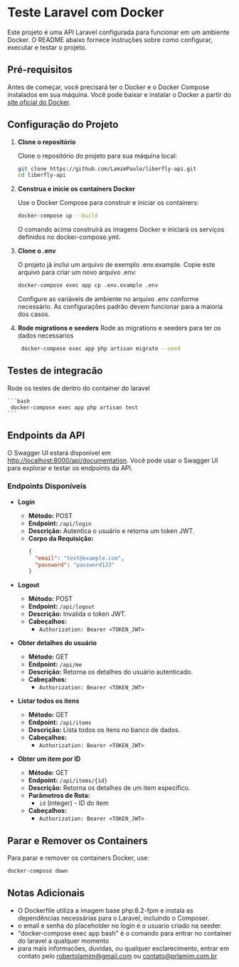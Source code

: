 # Teste Laravel com Docker

Este projeto é uma API Laravel configurada para funcionar em um ambiente Docker. O README abaixo fornece instruções sobre como configurar, executar e testar o projeto.

## Pré-requisitos

Antes de começar, você precisará ter o Docker e o Docker Compose instalados em sua máquina. Você pode baixar e instalar o Docker a partir do [site oficial do Docker](https://www.docker.com/products/docker-desktop).

## Configuração do Projeto

1. **Clone o repositório**

   Clone o repositório do projeto para sua máquina local:
   ```bash
   git clone https://github.com/LamimPaulo/liberfly-api.git
   cd liberfly-api
    ```
    
2. **Construa e inicie os containers Docker**

    Use o Docker Compose para construir e iniciar os containers:

    ```bash
    docker-compose up --build
    ```

    O comando acima construirá as imagens Docker e iniciará os serviços definidos no docker-compose.yml.

3. **Clone o .env**

   O projeto já inclui um arquivo de exemplo .env.example. Copie este arquivo para criar um novo arquivo .env:
   ```bash
   docker-compose exec app cp .env.example .env
   ```

   Configure as variáveis de ambiente no arquivo .env conforme necessário. As configurações padrão devem funcionar para a maioria dos casos.


4. **Rode migrations e seeders**
    Rode as migrations e seeders para ter os dados necessarios

    ```bash
     docker-compose exec app php artisan migrate --seed
    ```

## Testes de integracão
Rode os testes de dentro do container do laravel
    
    ```bash
     docker-compose exec app php artisan test
    ```

## Endpoints da API

O Swagger UI estará disponível em [http://localhost:8000/api/documentation](http://localhost:8000/api/documentation). Você pode usar o Swagger UI para explorar e testar os endpoints da API.

### Endpoints Disponíveis

- **Login**
  - **Método:** POST
  - **Endpoint:** `/api/login`
  - **Descrição:** Autentica o usuário e retorna um token JWT.
  - **Corpo da Requisição:**
    ```json
    {
      "email": "test@example.com",
      "password": "password123"
    }
    ```

- **Logout**
  - **Método:** POST
  - **Endpoint:** `/api/logout`
  - **Descrição:** Invalida o token JWT.
  - **Cabeçalhos:** 
    - `Authorization: Bearer <TOKEN_JWT>`

- **Obter detalhes do usuário**
  - **Método:** GET
  - **Endpoint:** `/api/me`
  - **Descrição:** Retorna os detalhes do usuário autenticado.
  - **Cabeçalhos:** 
    - `Authorization: Bearer <TOKEN_JWT>`

- **Listar todos os itens**
  - **Método:** GET
  - **Endpoint:** `/api/items`
  - **Descrição:** Lista todos os itens no banco de dados.
  - **Cabeçalhos:** 
    - `Authorization: Bearer <TOKEN_JWT>`

- **Obter um item por ID**
  - **Método:** GET
  - **Endpoint:** `/api/items/{id}`
  - **Descrição:** Retorna os detalhes de um item específico.
  - **Parâmetros de Rota:** 
    - `id` (integer) - ID do item
  - **Cabeçalhos:** 
    - `Authorization: Bearer <TOKEN_JWT>`



## Parar e Remover os Containers
Para parar e remover os containers Docker, use:
```bash
docker-compose down
```

## Notas Adicionais
- O Dockerfile utiliza a imagem base php:8.2-fpm e instala as dependências necessárias para o Laravel, incluindo o Composer.
- o email e senha do placeholder no login é o usuario criado na seeder.
- "docker-compose exec app bash" é o comando para entrar no container do laravel a qualquer momento
- para mais informacões, duvidas, ou qualquer esclarecimento, entrar em contato pelo robertolamim@gmail.com ou contato@prlamim.com.br